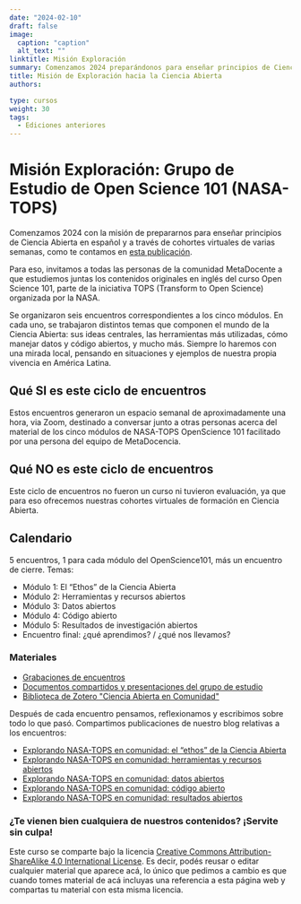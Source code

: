 ```yaml
---
date: "2024-02-10"
draft: false
image:
  caption: "caption"
  alt_text: ""
linktitle: Misión Exploración
summary: Comenzamos 2024 preparándonos para enseñar principios de Ciencia Abierta en español-
title: Misión de Exploración hacia la Ciencia Abierta
authors: 

type: cursos
weight: 30
tags:
  - Ediciones anteriores
---
```


# Misión Exploración: Grupo de Estudio de Open Science 101 (NASA-TOPS)
Comenzamos 2024 con la misión de prepararnos para enseñar principios de Ciencia Abierta en español y a través de cohortes virtuales de varias semanas, como te contamos en [esta publicación](https://www.metadocencia.org/post/nasatops10puntos/).

Para eso, invitamos a todas las personas de la comunidad MetaDocente a que estudiemos juntas los contenidos originales en inglés del curso Open Science 101, parte de la iniciativa TOPS (Transform to Open Science) organizada por la NASA.

Se organizaron seis encuentros correspondientes a los cinco módulos. En cada uno, se trabajaron distintos temas que componen el mundo de la Ciencia Abierta: sus ideas centrales, las herramientas más utilizadas, cómo manejar datos y código abiertos, y mucho más. Siempre lo haremos con una mirada local, pensando en situaciones y ejemplos de nuestra propia vivencia en América Latina.

## Qué SI es este ciclo de encuentros 
Estos encuentros generaron un espacio semanal de aproximadamente una hora, via Zoom, destinado a conversar junto a otras personas acerca del material de los cinco módulos de NASA-TOPS OpenScience 101 facilitado por una persona del equipo de MetaDocencia. 

## Qué NO es este ciclo de encuentros
Este ciclo de encuentros no fueron un curso ni tuvieron evaluación, ya que para eso ofrecemos nuestras cohortes virtuales de formación en Ciencia Abierta.

## Calendario
5 encuentros, 1 para cada módulo del OpenScience101, más un encuentro de cierre.
Temas: 
- Módulo 1: El “Ethos” de la Ciencia Abierta
- Módulo 2: Herramientas y recursos abiertos
- Módulo 3: Datos abiertos
- Módulo 4: Código abierto
- Módulo 5: Resultados de investigación abiertos
- Encuentro final: ¿qué aprendimos? / ¿qué nos llevamos?

### Materiales
- [Grabaciones de encuentros](https://youtube.com/playlist?list=PLNsHbWOM6tUfzes2v5mSk6kY90ZpcoIgc&feature=shared)
- [Documentos compartidos y presentaciones del grupo de estudio](https://drive.google.com/drive/folders/1aweRDzQEdW7bSRO7kgB8PL-U9U1kgmTE?usp=drive_link)
- [Biblioteca de Zotero "Ciencia Abierta en Comunidad"](https://www.zotero.org/groups/5442154/ciencia_abierta_en_comunidad/library)

Después de cada encuentro pensamos, reflexionamos y escribimos sobre todo lo que pasó. Compartimos publicaciones de nuestro blog relativas a los encuentros:
- [Explorando NASA-TOPS en comunidad: el “ethos” de la Ciencia Abierta](https://www.metadocencia.org/post/2024/20240220-encuentro-1-grupo-de-estudio-pre-nasa-tops/)
- [Explorando NASA-TOPS en comunidad: herramientas y recursos abiertos](https://www.metadocencia.org/post/2024/20240228-encuentro-2-grupo-de-estudio-pre-nasa-tops/)
- [Explorando NASA-TOPS en comunidad: datos abiertos](https://www.metadocencia.org/post/2024/20240305-encuentro-3-grupo-de-estudio-pre-nasa-tops/)
- [Explorando NASA-TOPS en comunidad: código abierto]( https://www.metadocencia.org/post/2024/20240313-encuentro-4-grupo-de-estudio-pre-nasa-tops/)
- [Explorando NASA-TOPS en comunidad: resultados abiertos](https://www.metadocencia.org/post/2024/20240318-encuentro-5-grupo-de-estudio-pre-nasa-tops/)

### ¿Te vienen bien cualquiera de nuestros contenidos? ¡Servite sin culpa!

Este curso se comparte bajo la licencia [Creative Commons Attribution-ShareAlike 4.0 International License](https://creativecommons.org/licenses/by-sa/4.0/deed.es_ES).
Es decir, podés reusar o editar cualquier material que aparece acá, lo único que pedimos a cambio es que cuando tomes material de acá incluyas una referencia a esta página web y compartas tu material con esta misma licencia.
